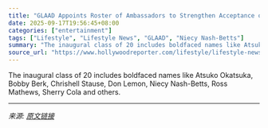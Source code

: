 ```yaml
---
title: "GLAAD Appoints Roster of Ambassadors to Strengthen Acceptance of LGBTQ Community"
date: 2025-09-17T19:56:45+08:00
categories: ["entertainment"]
tags: ["Lifestyle", "Lifestyle News", "GLAAD", "Niecy Nash-Betts"]
summary: "The inaugural class of 20 includes boldfaced names like Atsuko Okatsuka, Bobby Berk, Chrishell Stause, Don Lemon, Niecy Nash-Betts, Ross Mathews, Sherry Cola and others."
source_url: "https://www.hollywoodreporter.com/lifestyle/lifestyle-news/glaad-ambassadors-list-acceptance-lgbtq-community-1236373865/"
---
```


The inaugural class of 20 includes boldfaced names like Atsuko Okatsuka, Bobby Berk, Chrishell Stause, Don Lemon, Niecy Nash-Betts, Ross Mathews, Sherry Cola and others.

---

*来源: [原文链接](https://www.hollywoodreporter.com/lifestyle/lifestyle-news/glaad-ambassadors-list-acceptance-lgbtq-community-1236373865/)*
